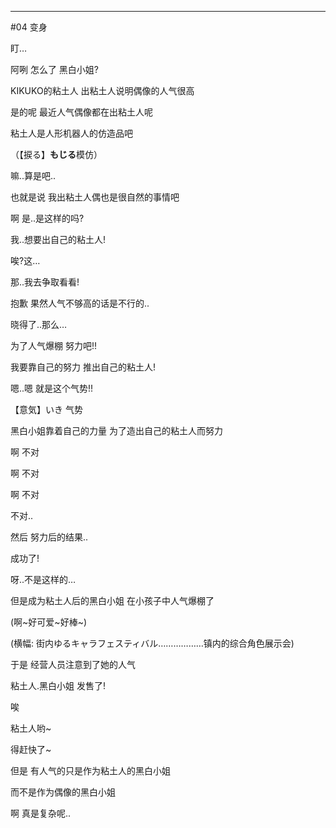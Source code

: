 ---

\#04 变身

 

盯…

 

阿咧 怎么了 黑白小姐?

 

KIKUKO的粘土人 出粘土人说明偶像的人气很高

 

是的呢 最近人气偶像都在出粘土人呢

 

粘土人是人形机器人的仿造品吧

（【捩る】**もじる**模仿）

嘛..算是吧..

 

也就是说 我出粘土人偶也是很自然的事情吧

 

啊 是..是这样的吗?

 

我..想要出自己的粘土人!

 

唉?这…

 

那..我去争取看看!

 

 

抱歉 果然人气不够高的话是不行的..

 

晓得了..那么…

 

为了人气爆棚 努力吧!!

 

我要靠自己的努力 推出自己的粘土人!

 

嗯..嗯 就是这个气势!!

【意気】いき 气势

 

 

黑白小姐靠着自己的力量 为了造出自己的粘土人而努力

 

啊 不对

 

啊 不对

 

啊 不对

 

不对..

 

然后 努力后的结果..

 

成功了!

 

呀..不是这样的…

 

但是成为粘土人后的黑白小姐 在小孩子中人气爆棚了

 

(啊~好可爱~好棒~)

 

(横幅: 街内ゆるキャラフェスティバル………………镇内的综合角色展示会)

 

于是 经营人员注意到了她的人气

 

粘土人.黑白小姐 发售了!

 

唉

 

粘土人哟~

 

得赶快了~

 

但是 有人气的只是作为粘土人的黑白小姐

 

而不是作为偶像的黑白小姐

 

啊 真是复杂呢..